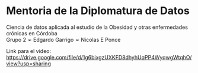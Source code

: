 # Mentoria de la Diplomatura de Datos
Ciencia de datos aplicada al estudio de la Obesidad y otras enfermedades crónicas en Córdoba  
Grupo 2
➢ Edgardo Garrigo
➢ Nicolas E Ponce  

Link para el video: https://drive.google.com/file/d/1g6bixgzUXKFD8dhyhUqPP4WyqwgWtqhO/view?usp=sharing
